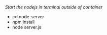 _Start the nodejs in terminal outside of container_

- cd node-server
- npm install
- node server.js

